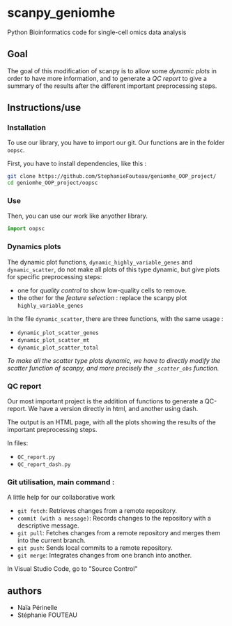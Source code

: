 # scanpy_geniomhe
Python Bioinformatics code for single-cell omics data analysis

## Goal

The goal of this modification of scanpy is to allow some *dynamic plots* in order to have more information, and to generate a *QC report* to give a summary of the results after the different important preprocessing steps.

## Instructions/use

### Installation

To use our library, you have to import our git. Our functions are in the folder `oopsc`.

First, you have to install dependencies, like this :

```bash
git clone https://github.com/StephanieFouteau/geniomhe_OOP_project/
cd geniomhe_OOP_project/oopsc
```

### Use

Then, you can use our work like anyother library.

```python
import oopsc
``` 

### Dynamics plots

The dynamic plot functions, `dynamic_highly_variable_genes` and `dynamic_scatter`, do not make all plots of this type dynamic, but give plots for specific preprocessing steps:

- one for *quality control* to show low-quality cells to remove.
- the other for the *feature selection* : replace the scanpy plot `highly_variable_genes`

In the file `dynamic_scatter`, there are three functions, with the same usage :

- `dynamic_plot_scatter_genes`
- `dynamic_plot_scatter_mt`
- `dynamic_plot_scatter_total`

*To make all the scatter type plots dynamic, we have to directly modify the scatter function of scanpy, and more precisely the `_scatter_obs` function.*

### QC report

Our most important project is the addition of functions to generate a QC-report. We have a version directly in html, and another using dash.

The output is an HTML page, with all the plots showing the results of the important preprocessing steps.

In files:

- `QC_report.py`
- `QC_report_dash.py`

### Git utilisation, main command :
A little help for our collaborative work

- `git fetch`: Retrieves changes from a remote repository.
- `commit (with a message)`: Records changes to the repository with a descriptive message.
- `git pull`: Fetches changes from a remote repository and merges them into the current branch.
- `git push`: Sends local commits to a remote repository.
- `git merge`: Integrates changes from one branch into another.

In Visual Studio Code, go to "Source Control"

## authors

- Naïa Périnelle
- Stéphanie FOUTEAU

